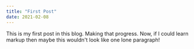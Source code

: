 ```yaml
---
title: "First Post"
date: 2021-02-08
---
```


This is my first post in this blog.
Making that progress.
Now, if I could learn markup then maybe this wouldn't look like one lone paragraph!
